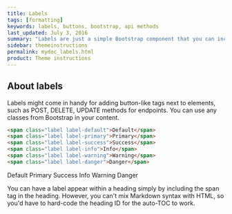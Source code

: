 ```yaml
---
title: Labels
tags: [formatting]
keywords: labels, buttons, bootstrap, api methods
last_updated: July 3, 2016
summary: "Labels are just a simple Bootstrap component that you can include in your pages as needed. They represent one of many Bootstrap options you can include in your theme."
sidebar: themeinstructions
permalink: mydoc_labels.html
product: Theme instructions
---
```


## About labels
Labels might come in handy for adding button-like tags next to elements, such as POST, DELETE, UPDATE methods for endpoints. You can use any classes from Bootstrap in your content.

```html
<span class="label label-default">Default</span>
<span class="label label-primary">Primary</span>
<span class="label label-success">Success</span>
<span class="label label-info">Info</span>
<span class="label label-warning">Warning</span>
<span class="label label-danger">Danger</span>
```

<span class="label label-default">Default</span>
<span class="label label-primary">Primary</span>
<span class="label label-success">Success</span>
<span class="label label-info">Info</span>
<span class="label label-warning">Warning</span>
<span class="label label-danger">Danger</span>

You can have a label appear within a heading simply by including the span tag in the heading. However, you can't mix Markdown syntax with HTML, so you'd have to hard-code the heading ID for the auto-TOC to work.
